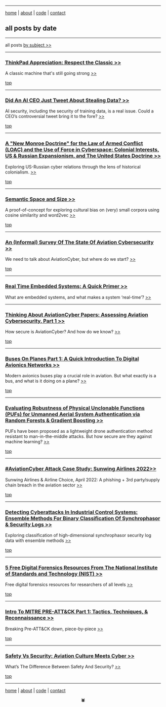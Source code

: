 -------

[home](https://disesdi.github.io/) | [about](https://disesdi.github.io/about.html) | <a href="https://github.com/disesdi/" target="_blank" rel="noopener noreferrer">code</a> | [contact](https://disesdi.github.io/contact.html) 


## all posts by date

-------

all posts [by subject >>](https://disesdi.github.io/by_subject.html)

-------

### [ThinkPad Appreciation: Respect the Classic >>](https://anglesofattack.io/4/thinkpad.html)

A classic machine that's still going strong [ >> ](https://anglesofattack.io/4/thinkpad.html)

[top](by_date.md#all-posts-by-date)

-------

### [Did An AI CEO Just Tweet About Stealing Data? >>](https://anglesofattack.io/4/data_hacking.html)

AI security, including the security of training data, is a real issue. Could a CEO’s controversial tweet bring it to the fore? [ >>](https://anglesofattack.io/4/data_hacking.html)

[top](by_date.md#all-posts-by-date)

-------

### [A "New Monroe Doctrine" for the Law of Armed Conflict (LOAC) and the Use of Force in Cyberspace: Colonial Interests, US & Russian Expansionism, and The United States Doctrine >>](https://anglesofattack.io/4/new_monroe_cyber_doctrine.html)

Exploring US-Russian cyber relations through the lens of historical colonialism. [ >>](https://anglesofattack.io/4/new_monroe_cyber_doctrine.html)

[top](by_date.md#all-posts-by-date)

-------

### [Semantic Space and Size >>](https://disesdi.github.io/3/semantic_space_and_size.html)

A proof-of-concept for exploring cultural bias on (very) small corpora using cosine similarity and word2vec [ >> ](https://disesdi.github.io/3/semantic_space_and_size.html)

[top](by_date.md#all-posts-by-date)

-------

### [An (Informal) Survey Of The State Of Aviation Cybersecurity >>](https://anglesofattack.io/2/survey_of_aviationcyber.html)

We need to talk about AviationCyber, but where do we start? [ >> ](https://anglesofattack.io/2/survey_of_aviationcyber.html)

[top](by_date.md#all-posts-by-date)

-------

### [Real Time Embedded Systems: A Quick Primer >>](https://anglesofattack.io/2/real_time_systems.html)

What are embedded systems, and what makes a system ‘real-time’? [ >> ](https://anglesofattack.io/2/real_time_systems.html)

-------

### [Thinking About AviationCyber Papers: Assessing Aviation Cybersecurity, Part 1 >>](https://anglesofattack.io/2/avcyber_assessments_1.html)

How secure is AviationCyber? And how do we know? [ >> ](https://anglesofattack.io/2/avcyber_assessments_1.html)

[top](by_date.md#all-posts-by-date)

-------

### [Buses On Planes Part 1: A Quick Introduction To Digital Avionics Networks  >>](https://anglesofattack.io/2/avbuses_1.html)

Modern avionics buses play a crucial role in aviation. But what exactly is a bus, and what is it doing on a plane? [ >> ](https://anglesofattack.io/2/avbuses_1.html)

[top](by_date.md#all-posts-by-date)

-------

### [Evaluating Robustness of Physical Unclonable Functions (PUFs) for Unmanned Aerial System Authentication via Random Forests & Gradient Boosting >>](https://disesdi.github.io/1/pufs.html)

PUFs have been proposed as a lightweight drone authentication method resistant to man-in-the-middle attacks. But how secure are they against machine learning? [ >> ](https://disesdi.github.io/1/pufs.html)

[top](by_date.md#all-posts-by-date)

-------

### [#AviationCyber Attack Case Study: Sunwing Airlines 2022>>](https://disesdi.github.io/2/sunwing_2022.html)

Sunwing Airlines & Airline Choice, April 2022: A phishing + 3rd party/supply chain breach in the aviation sector [ >> ](https://disesdi.github.io/2/sunwing_2022.html)

[top](by_date.md#all-posts-by-date)

-------

### [Detecting Cyberattacks In Industrial Control Systems: Ensemble Methods For Binary Classification Of Synchrophasor & Security Logs >>](https://disesdi.github.io/1/ics_ensemble.html)

Exploring classification of high-dimensional synchrophasor security log data with ensemble methods [ >> ](https://disesdi.github.io/1/ics_ensemble.html) 

[top](by_date.md#all-posts-by-date)

-------

### [5 Free Digital Forensics Resources From The National Institute of Standards and Technology (NIST) >>](https://anglesofattack.io/2/nist_forensics.html)

Free digital forensics resources for researchers of all levels [ >> ](https://anglesofattack.io/2/nist_forensics.html)

[top](by_date.md#all-posts-by-date)

-------

### [Intro To MITRE PRE-ATT&CK Part 1: Tactics, Techniques, & Reconnaissance  >>](https://anglesofattack.io/2/mitre_pre.html)

Breaking Pre-ATT&CK down, piece-by-piece [ >> ](https://anglesofattack.io/2/mitre_pre.html)

[top](by_date.md#all-posts-by-date)

-------

### [Safety Vs Security: Aviation Culture Meets Cyber >>](https://disesdi.github.io/2/safety_v_sec.html)

What’s The Difference Between Safety And Security? [ >> ](https://disesdi.github.io/2/safety_v_sec.html)

[top](by_date.md#all-posts-by-date)

-------

[home](https://disesdi.github.io/) | [about](https://disesdi.github.io/about.html) | <a href="https://github.com/disesdi/" target="_blank" rel="noopener noreferrer">code</a> | [contact](https://disesdi.github.io/contact.html)

<div align="center">🕷</div>

